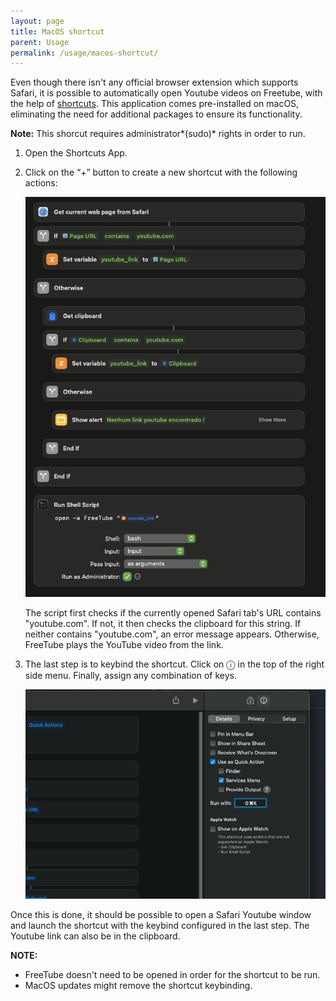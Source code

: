 ```yaml
---
layout: page
title: MacOS shortcut
parent: Usage
permalink: /usage/macos-shortcut/
---
```


Even though there isn't any official browser extension which supports Safari, it is possible to automatically open Youtube videos on Freetube, with the help of [shortcuts](https://support.apple.com/en-en/guide/shortcuts-mac/apdf22b0444c/mac). This application comes pre-installed on macOS, eliminating the need for additional packages to ensure its functionality.

**Note:** This shorcut requires administrator*(sudo)* rights in order to run.

1. Open the Shortcuts App.

2. Click on the “+” button to create a new shortcut with the following actions:

    ![alt text](../images/ShortcutMacOS.png)

    The script first checks if the currently opened Safari tab's URL contains "youtube.com". If not, it then checks the clipboard for this string. If neither contains "youtube.com", an error message appears. Otherwise, FreeTube plays the YouTube video from the link.

3. The last step is to keybind the shortcut. Click on ⓘ in the top of the right side menu. Finally, assign any combination of keys.

    ![alt text](../images/ShortcutKeybind.png)

Once this is done, it should be possible to open a Safari Youtube window and launch the shortcut with the keybind configured in the last step. The Youtube link can also be in the clipboard.

**NOTE:**
- FreeTube doesn't need to be opened in order for the shortcut to be run.
- MacOS updates might remove the shortcut keybinding.

